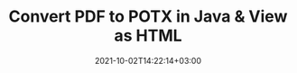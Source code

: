 ---
############################# Static ############################
layout: "autogen"
date: 2021-10-02T14:22:14+03:00
draft: false
path: "total/java/conversion/pdf-to-potx/"

############################# Head ############################
head_title: "Convert PDF to POTX in Java - Sample Java Code"
head_description: "Java document conversion library to convert PDF to POTX and 100+ other file formats in Java & J2SE applications. View the Converted POTX document as HTML viewer."

############################# Header ############################
title: "Convert PDF to POTX in Java & View as HTML"
description: "Programmatically convert PDF to POTX in Java & J2SE platforms using flexible document manipulation options to customize the resultant document. Convert the complete document or some specific pages based on page numbers or selective page ranges using Java document conversion library."

############################# SubMenu ############################
submenu:
    enable: false

############################# Content ############################
content:
    enable: true
    block:
    - title_left: "PDF to POTX Conversion in Java"
      content_left: |
          Perform PDF to POTX file conversion in three simple steps using Java. View the converted document as HTML without any external software dependency.

          -   Create a new instance of **Converter** class and load the PDF file
          -   Set **ConvertOptions** for the POTX document type
          -   Call **Convert** method of **Converter** class instance for conversion to POTX
          -   Set options for HTML viewer
          -   Create **Viewer** object to view converted POTX as HTML
          
      title_right: "Convert Remotely Located Documents"
      content_right: |
          You require `GroupDocs.Conversion` & `GroupDocs.Viewer` namespaces to convert between a wide range of popular document types such as PDF, Microsoft Word, Excel, PowerPoint, Project, Outlook, HTML, diagrams and image file formats. Explore other [Java APIs for Office documents](https://products.conholdate.com/total/java/) as offered by Conholdate.Total.
          
          Get the respective assembly files from the [downloads](https://downloads.conholdate.com/total/java) or fetch the whole package from [Maven](https://repository.conholdate.com/webapp/#/artifacts/browse/tree/General/repo) to add 'Conholdate.Total` directly in your workspace.
          
      code: |
          ```cs {linenos=false}
          // Convert PDF to POTX using GroupDocs.Conversion API
          // Load the source PDF file to be converted
          Converter converter = new Converter("input.pdf");

          // Get the convert options ready for the target POTX format
          ConvertOptions convertOptions = new FileType().fromExtension("potx").getConvertOptions();

          // Convert to POTX format
          converter.convert("output.potx", convertOptions);

          // Create Viewer object to view the converted POTX as HTML
          try (Viewer viewer = new Viewer("output.potx"))
          {
              // Set options for HTML viewer
              HtmlViewOptions viewOptions = HtmlViewOptions.forEmbeddedResources("output{0}.html");

              // View converted POTX as HTML
              viewer.view(viewOptions);
          }
          ```
    - title_left: "Convert Password Protected PDF to POTX"
      content_left: |
          Accurately load and convert documents that are protected with a password within your Java based applications. The file format conversion API also supports rendering remote documents from different sources including S3, Blob, FTP, Stream, URL or a local disk.

          -   Create new instance of **Converter** class and pass source document path
          -   Instantiate the proper **ConvertOptions** class e.g. (**PdfConvertOptions**, **WordProcessingConvertOptions**, **SpreadsheetConvertOptions** etc.)
          -   Call **convert** method of **Converter** class instance and pass filename for the converted document
        
      title_right: "Source Document Information Extraction"
      content_right: |
          The documents information extraction feature not only allows getting the basic information about the source document file but it also supports extracting some valuable file-format specific information such as project start and end dates of a Microsoft Project file, any printing restrictions on a PDF document, list of folders enclosed in an Outlook data file etc. 

          Convert popular document file formats on different operating systems such as Windows, Linux or macOS while using development environments such as NetBeans, IntelliJ IDEA and Eclipse.
          
      code: |
          ```cs {linenos=false}
          // Load and convert password protected documents
          WordProcessingLoadOptions loadOptions = new WordProcessingLoadOptions();
          loadOptions.setPassword("12345");

          // Create an instance of Converter class and pass source document path and the load options delegate as a constructor parameters
          Converter converter = new Converter("input.pdf", loadOptions);

          // Instantiate PdfConvertOptions class
          PdfConvertOptions options = new PdfConvertOptions();

          // Call convert method of Converter class instance and pass filename for the converted document and the instance of ConvertOptions from the previous step
          converter.convert("output.potx, options);
          ```
############################# About Formats ############################
about_formats:
    enable: false
############################# More Formats ############################
more_formats:
    enable: true
    auto: false
    other_out_formats: PDF DOCX DOT DOTX DOTM TXT RTF HTML MHTML XLS XLSX XLSM XLT XLTX XLTM DIF PPT PPTX PPS PPSX POT POTX POTM ODT OTT EMZ WMZ SVGZ TEX DCM WMF BMP PNG GIF JPEG TIFF
############################# Back to top ###############################
back_to_top:
  enable: true
---